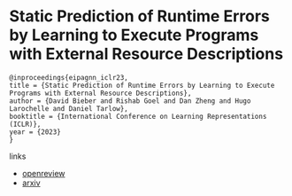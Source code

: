 # Static Prediction of Runtime Errors by Learning to Execute Programs with External Resource Descriptions

```
@inproceedings{eipagnn_iclr23,
title = {Static Prediction of Runtime Errors by Learning to Execute Programs with External Resource Descriptions},
author = {David Bieber and Rishab Goel and Dan Zheng and Hugo Larochelle and Daniel Tarlow},
booktitle = {International Conference on Learning Representations (ICLR)},
year = {2023}
}
```

links
- [openreview](https://openreview.net/forum?id=lLp-C5nTdJG)
- [arxiv](https://arxiv.org/abs/2203.03771)
